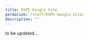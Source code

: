 ```yaml
---
title: ESPS Google Site
permalink: /staff/ESPS-Google-Site/
description: ""
---
```

to be updated...